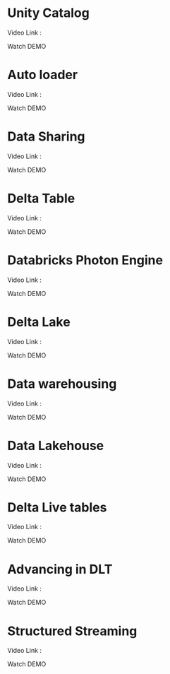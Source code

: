 # Unity Catalog

Video Link : 


Watch DEMO
# Auto loader

Video Link : 


Watch DEMO
# Data Sharing

Video Link : 


Watch DEMO
# Delta Table

Video Link : 


Watch DEMO
# Databricks Photon Engine

Video Link : 


Watch DEMO
# Delta Lake

Video Link : 


Watch DEMO
# Data warehousing

Video Link : 


Watch DEMO
# Data Lakehouse

Video Link : 


Watch DEMO
# Delta Live tables

Video Link : 


Watch DEMO
# Advancing in DLT

Video Link : 


Watch DEMO
# Structured Streaming
Video Link : 


Watch DEMO
